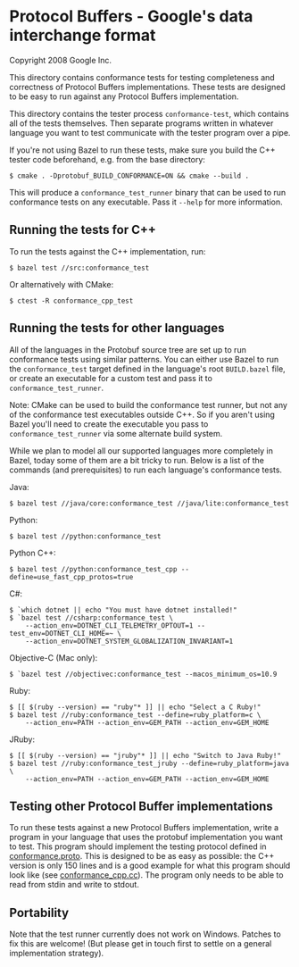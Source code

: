 Protocol Buffers - Google's data interchange format
===================================================

Copyright 2008 Google Inc.

This directory contains conformance tests for testing completeness and
correctness of Protocol Buffers implementations.  These tests are designed
to be easy to run against any Protocol Buffers implementation.

This directory contains the tester process `conformance-test`, which
contains all of the tests themselves.  Then separate programs written
in whatever language you want to test communicate with the tester
program over a pipe.

If you're not using Bazel to run these tests, make sure you build the C++
tester code beforehand, e.g. from the base directory:

    $ cmake . -Dprotobuf_BUILD_CONFORMANCE=ON && cmake --build .

This will produce a `conformance_test_runner` binary that can be used to run
conformance tests on any executable.  Pass it `--help` for more information.

Running the tests for C++
-------------------------

To run the tests against the C++ implementation, run:

    $ bazel test //src:conformance_test

Or alternatively with CMake:

    $ ctest -R conformance_cpp_test

Running the tests for other languages
-------------------------------------

All of the languages in the Protobuf source tree are set up to run conformance
tests using similar patterns.  You can either use Bazel to run the
`conformance_test` target defined in the language's root `BUILD.bazel` file,
or create an executable for a custom test and pass it to
`conformance_test_runner`.

Note: CMake can be used to build the conformance test runner, but not any of
the conformance test executables outside C++.  So if you aren't using Bazel
you'll need to create the executable you pass to `conformance_test_runner` via
some alternate build system.

While we plan to model all our supported languages more completely in Bazel,
today some of them are a bit tricky to run.  Below is a list of the commands
(and prerequisites) to run each language's conformance tests.

Java:

    $ bazel test //java/core:conformance_test //java/lite:conformance_test

Python:

    $ bazel test //python:conformance_test

Python C++:

    $ bazel test //python:conformance_test_cpp --define=use_fast_cpp_protos=true

C#:

    $ `which dotnet || echo "You must have dotnet installed!"
    $ `bazel test //csharp:conformance_test \
        --action_env=DOTNET_CLI_TELEMETRY_OPTOUT=1 --test_env=DOTNET_CLI_HOME=~ \
        --action_env=DOTNET_SYSTEM_GLOBALIZATION_INVARIANT=1

Objective-C (Mac only):

    $ `bazel test //objectivec:conformance_test --macos_minimum_os=10.9

Ruby:

    $ [[ $(ruby --version) == "ruby"* ]] || echo "Select a C Ruby!"
    $ bazel test //ruby:conformance_test --define=ruby_platform=c \
        --action_env=PATH --action_env=GEM_PATH --action_env=GEM_HOME

JRuby:

    $ [[ $(ruby --version) == "jruby"* ]] || echo "Switch to Java Ruby!"
    $ bazel test //ruby:conformance_test_jruby --define=ruby_platform=java \
        --action_env=PATH --action_env=GEM_PATH --action_env=GEM_HOME

Testing other Protocol Buffer implementations
---------------------------------------------

To run these tests against a new Protocol Buffers implementation, write a
program in your language that uses the protobuf implementation you want
to test.  This program should implement the testing protocol defined in
[conformance.proto](https://github.com/protocolbuffers/protobuf/blob/main/conformance/conformance.proto).
This is designed to be as easy as possible: the C++ version is only
150 lines and is a good example for what this program should look like
(see [conformance_cpp.cc](https://github.com/protocolbuffers/protobuf/blob/main/conformance/conformance_cpp.cc)).
The program only needs to be able to read from stdin and write to stdout.

Portability
-----------

Note that the test runner currently does not work on Windows.  Patches
to fix this are welcome!  (But please get in touch first to settle on
a general implementation strategy).
